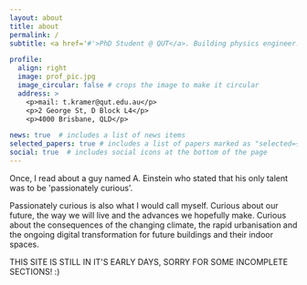 ```yaml
---
layout: about
title: about
permalink: /
subtitle: <a href='#'>PhD Student @ QUT</a>. Building physics engineer.

profile:
  align: right
  image: prof_pic.jpg
  image_circular: false # crops the image to make it circular
  address: >
    <p>mail: t.kramer@qut.edu.au</p>
    <p>2 George St, D Block L4</p>
    <p>4000 Brisbane, QLD</p>

news: true  # includes a list of news items
selected_papers: true # includes a list of papers marked as "selected={true}"
social: true  # includes social icons at the bottom of the page
---
```


Once, I read about a guy named A. Einstein who stated that his only talent was to be 'passionately curious'.

Passionately curious is also what I would call myself. Curious about our future, the way we will live and the advances we hopefully make. Curious about the consequences of the changing climate, the rapid urbanisation and the ongoing digital transformation for future buildings and their indoor spaces.

THIS SITE IS STILL IN IT'S EARLY DAYS, SORRY FOR SOME INCOMPLETE SECTIONS! :)
